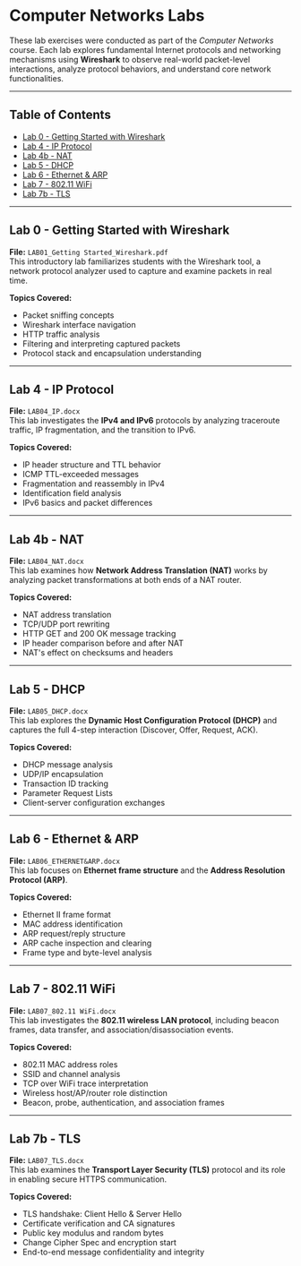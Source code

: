 # Computer Networks Labs

These lab exercises were conducted as part of the *Computer Networks* course. Each lab explores fundamental Internet protocols and networking mechanisms using **Wireshark** to observe real-world packet-level interactions, analyze protocol behaviors, and understand core network functionalities.

---

## Table of Contents
- [Lab 0 - Getting Started with Wireshark](#lab-0---getting-started-with-wireshark)
- [Lab 4 - IP Protocol](#lab-4---ip-protocol)
- [Lab 4b - NAT](#lab-4b---nat)
- [Lab 5 - DHCP](#lab-5---dhcp)
- [Lab 6 - Ethernet & ARP](#lab-6---ethernet--arp)
- [Lab 7 - 802.11 WiFi](#lab-7---80211-wifi)
- [Lab 7b - TLS](#lab-7b---tls)

---

## Lab 0 - Getting Started with Wireshark
**File:** `LAB01_Getting Started_Wireshark.pdf`  
This introductory lab familiarizes students with the Wireshark tool, a network protocol analyzer used to capture and examine packets in real time.

**Topics Covered:**
- Packet sniffing concepts
- Wireshark interface navigation
- HTTP traffic analysis
- Filtering and interpreting captured packets
- Protocol stack and encapsulation understanding

---

## Lab 4 - IP Protocol
**File:** `LAB04_IP.docx`  
This lab investigates the **IPv4 and IPv6** protocols by analyzing traceroute traffic, IP fragmentation, and the transition to IPv6.

**Topics Covered:**
- IP header structure and TTL behavior
- ICMP TTL-exceeded messages
- Fragmentation and reassembly in IPv4
- Identification field analysis
- IPv6 basics and packet differences

---

## Lab 4b - NAT
**File:** `LAB04_NAT.docx`  
This lab examines how **Network Address Translation (NAT)** works by analyzing packet transformations at both ends of a NAT router.

**Topics Covered:**
- NAT address translation
- TCP/UDP port rewriting
- HTTP GET and 200 OK message tracking
- IP header comparison before and after NAT
- NAT's effect on checksums and headers

---

## Lab 5 - DHCP
**File:** `LAB05_DHCP.docx`  
This lab explores the **Dynamic Host Configuration Protocol (DHCP)** and captures the full 4-step interaction (Discover, Offer, Request, ACK).

**Topics Covered:**
- DHCP message analysis
- UDP/IP encapsulation
- Transaction ID tracking
- Parameter Request Lists
- Client-server configuration exchanges

---

## Lab 6 - Ethernet & ARP
**File:** `LAB06_ETHERNET&ARP.docx`  
This lab focuses on **Ethernet frame structure** and the **Address Resolution Protocol (ARP)**.

**Topics Covered:**
- Ethernet II frame format
- MAC address identification
- ARP request/reply structure
- ARP cache inspection and clearing
- Frame type and byte-level analysis

---

## Lab 7 - 802.11 WiFi
**File:** `LAB07_802.11 WiFi.docx`  
This lab investigates the **802.11 wireless LAN protocol**, including beacon frames, data transfer, and association/disassociation events.

**Topics Covered:**
- 802.11 MAC address roles
- SSID and channel analysis
- TCP over WiFi trace interpretation
- Wireless host/AP/router role distinction
- Beacon, probe, authentication, and association frames

---

## Lab 7b - TLS
**File:** `LAB07_TLS.docx`  
This lab examines the **Transport Layer Security (TLS)** protocol and its role in enabling secure HTTPS communication.

**Topics Covered:**
- TLS handshake: Client Hello & Server Hello
- Certificate verification and CA signatures
- Public key modulus and random bytes
- Change Cipher Spec and encryption start
- End-to-end message confidentiality and integrity
